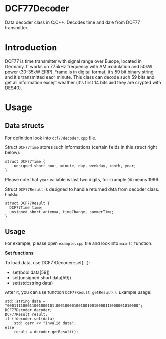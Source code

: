 DCF77Decoder
============

Data decoder class in C/C++. Decodes time and date from DCF77 transmitter.

Introduction
============

DCF77 is time transmitter with signal range over Europe, located in Germany. It works on 77.5kHz frequency with AM modulation and 50kW power (30-35kW EIRP). Frame is in digital format, it's 59 bit binary string and it's transmitted each minute. This class can decode such 59 bits and get all information except weather (it's first 14 bits and they are crypted with DES40).


Usage
=====

Data structs
------------

For definition look into `dcf77decoder.cpp` file.

Struct `DCF77Time` stores such informations (certain fields in this struct right below):

    struct DCF77Time {
	    unsigned short hour, minute, day, weekday, month, year;
    }
    
Please note that `year` variable is last two digits, for example `96` means 1996. 

Struct `DCF77Result` is designed to handle returned data from decoder class. Fields:

    struct DCF77Result {
      DCF77Time time;
      unsigned short antenna, timeChange, summerTime;
    }
    
Usage
-----

For example, please open `example.cpp` file and look into `main()` function.


**Set functions**

To load data, use DCF77Decoder::set(...):

  - set(bool data[59])
  - set(unsigned short data[59])
  - set(std::string data)

After it, you can use function `DCF77Result getResult()`.
Example usage:

    std::string data = "00011110001100100010110001000010010010010000110000001010000";
    DCF77Decoder decoder;
    DCF77Result result;
    if (!decoder.set(data))
    	std::cerr << "Invalid data";
    else
    	result = decoder.getResult();
